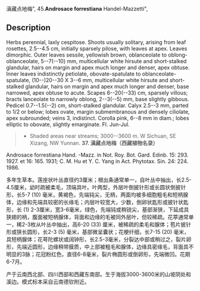 滇藏点地梅",
45.**Androsace forrestiana** Handel-Mazzetti",

## Description
Herbs perennial, laxly cespitose. Shoots usually solitary, arising from leaf rosettes, 2.5--4.5 cm, initially sparsely pilose, with leaves at apex. Leaves dimorphic. Outer leaves sessile, yellowish brown, oblanceolate to oblong-oblanceolate, 5--7(--10) mm, multicellular white hirsute and short-stalked glandular, hairs on margin and apex much longer and denser, apex obtuse. Inner leaves indistinctly petiolate, obovate-spatulate to oblanceolate-spatulate, (10--)20--30 X 3--6 mm, multicellular white hirsute and short-stalked glandular, hairs on margin and apex much longer and denser, base narrowed, apex obtuse to acute. Scapes 6--20(--33) cm, sparsely villous; bracts lanceolate to narrowly oblong, 2--3(--5) mm, base slightly gibbous. Pedicel 0.7--1.5(--2) cm, short-stalked glandular. Calyx 2.5--3 mm, parted to 1/2 or below; lobes ovate, margin submembranous and densely ciliolate, apex subrounded; veins 3, indistinct. Corolla pink, 6--8 mm in diam.; lobes elliptic to obovate, slightly emarginate. Fl. Jun-Jul.

> * Shaded areas near streams; 3000--3600 m. W Sichuan, SE Xizang, NW Yunnan.
**37. 滇藏点地梅（西藏植物名录）**

Androsace forrestiana Hand. -Mazz. in Not. Roy. Bot. Gard. Edinb. 15: 293. 1927. et 16: 165. 1931; C. M. Hu et Y. C. Yang in Act. Phytotax. Sin. 24: 224. 1986.

多年生草本。莲座状叶丛直径约3厘米；根出条通常单一，自叶丛中抽出，长2.5-4.5厘米，幼时疏被柔毛，顶端具叶。叶两型，外层叶倒披针形或长圆状倒披针形，长5-7 (10) 毫米，黄褐色，先端钝尖，无柄，两面均被多细胞粗毛和短柄腺体，边缘和先端具较密的长缘毛；内层叶较宽大，少数，倒卵状匙形或披针状匙形，长 (1) 2-3厘米，宽3-6毫米，绿色，先端钝或稍锐尖，基部渐狭，下延成具狭翅的柄，腹面被短柄腺体，背面和边缘的毛被同外层叶，但较稀疏。花葶通常单一，稀2-3枚从叶丛中抽出，高6-20 (33) 厘米，被稀疏的柔毛和腺体；苞片披针形或狭长圆形，长2-3 (5) 毫米，基部微呈囊状；花梗纤细，长7-15 (20) 毫米，具短柄腺体；花萼陀螺状或阔钟形，长2.5-3毫米，分裂达中部或稍过之，裂片卵形，先端近圆形，边缘稍带膜质，中上部被粗毛和腺体，边缘具密缘毛，背面具不明显的3脉；花冠粉红色，直径6-8毫米，裂片椭圆形或倒卵形，先端微凹。花期6-7月。

产于云南西北部、四川西部和西藏东南部。生于海拔3000-3600米的山坡阴处和溪边。模式标本采自云南德钦附近。
